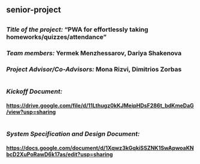 ## senior-project
##
### *Title of the project:* “PWA for effortlessly taking homeworks/quizzes/attendance”
### *Team members:* Yermek Menzhessarov, Dariya Shakenova
### *Project Advisor/Co-Advisors:* Mona Rizvi, Dimitrios Zorbas
#
#
### *Kickoff Document:*
#### https://drive.google.com/file/d/11Lthugz0kKJMeipHDsF286t_bdKmeDaG/view?usp=sharing 
# 
### *System Specification and Design Document:*
#### https://docs.google.com/document/d/1Xqwz3kGqkiSSZNK1SwApwoaKNbcD2XuPoRawD6k17as/edit?usp=sharing
